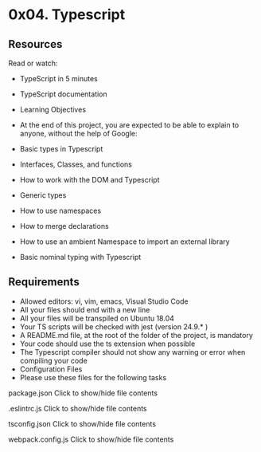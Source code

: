 # 0x04. Typescript

## Resources
Read or watch:

+ TypeScript in 5 minutes
+ TypeScript documentation
+ Learning Objectives
+ At the end of this project, you are expected to be able to explain to anyone, without the help of Google:

+ Basic types in Typescript
+ Interfaces, Classes, and functions
+ How to work with the DOM and Typescript
+ Generic types
+ How to use namespaces
+ How to merge declarations
+ How to use an ambient Namespace to import an external library
+ Basic nominal typing with Typescript

## Requirements
+ Allowed editors: vi, vim, emacs, Visual Studio Code
+ All your files should end with a new line
+ All your files will be transpiled on Ubuntu 18.04
+ Your TS scripts will be checked with jest (version 24.9.* )
+ A README.md file, at the root of the folder of the project, is mandatory
+ Your code should use the ts extension when possible
+ The Typescript compiler should not show any warning or error when compiling your code
+ Configuration Files
+ Please use these files for the following tasks

package.json
Click to show/hide file contents

.eslintrc.js
Click to show/hide file contents

tsconfig.json
Click to show/hide file contents

webpack.config.js
Click to show/hide file contents
